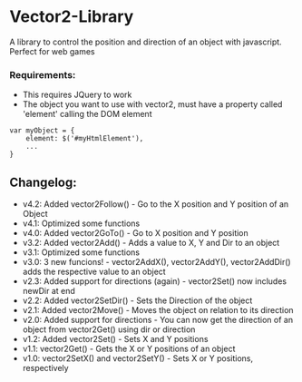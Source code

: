 # Vector2-Library
A library to control the position and direction of an object with javascript. Perfect for web games

### Requirements:
 * This requires JQuery to work
 * The object you want to use with vector2, must have a property called 'element' calling the DOM element
 ```
 var myObject = {
     element: $('#myHtmlElement'),
     ...
 }
 ```

## Changelog:
 * v4.2: Added vector2Follow() - Go to the X position and Y position of an Object
 * v4.1: Optimized some functions
 * v4.0: Added vector2GoTo() - Go to X position and Y position
 * v3.2: Added vector2Add() - Adds a value to X, Y and Dir to an object
 * v3.1: Optimized some functions
 * v3.0: 3 new funcions! - vector2AddX(), vector2AddY(), vector2AddDir() adds the respective value to an object
 * v2.3: Added support for directions (again) - vector2Set() now includes newDir at end
 * v2.2: Added vector2SetDir() - Sets the Direction of the object
 * v2.1: Added vector2Move() - Moves the object on relation to its direction
 * v2.0: Added support for directions - You can now get the direction of an object from vector2Get() using dir or direction
 * v1.2: Added vector2Set() - Sets X and Y positions
 * v1.1: vector2Get() - Gets the X or Y positions of an object
 * v1.0: vector2SetX() and vector2SetY() - Sets X or Y positions, respectively
